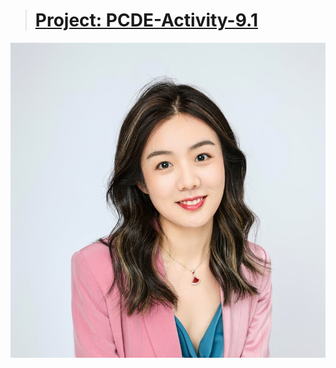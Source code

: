 ># [Project: PCDE-Activity-9.1](https://sunshineluyao.github.io/PCDE-Activity-9.1/)

![Headshot](SunshineSquare.jpg)
